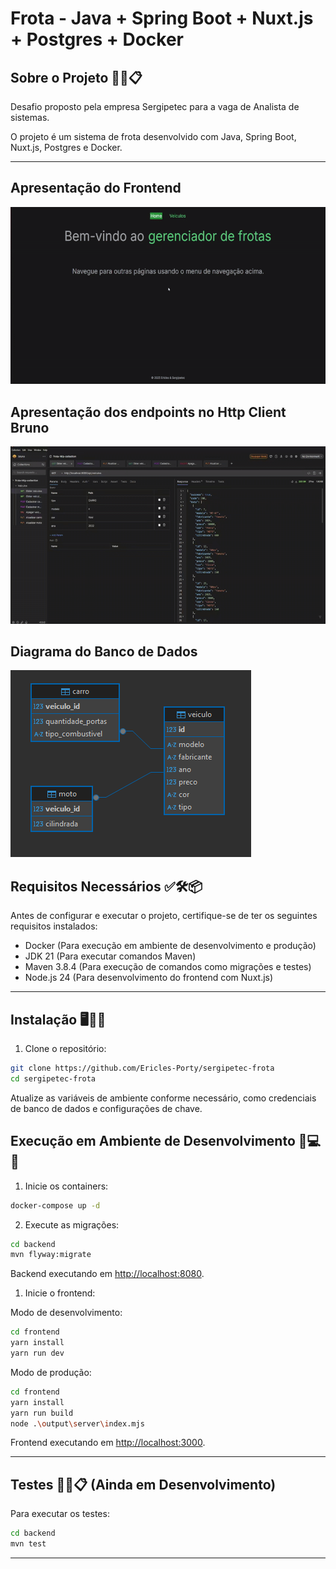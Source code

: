 
# Frota - Java + Spring Boot + Nuxt.js + Postgres + Docker

## Sobre o Projeto 🎯✨📋

Desafio proposto pela empresa Sergipetec para a vaga de Analista de sistemas.

O projeto é um sistema de frota desenvolvido com Java, Spring Boot, Nuxt.js, Postgres e Docker.

---

## Apresentação do Frontend
![Apresentação do Frontend](docs/frontend.gif)

## Apresentação dos endpoints no Http Client Bruno 
![Apresentação dos endpoints no Http Client Bruno](docs/bruno.gif) 

## Diagrama do Banco de Dados
![Diagrama do Banco de Dados](docs/diagrama.png)

## Requisitos Necessários ✅🛠️📦

Antes de configurar e executar o projeto, certifique-se de ter os seguintes requisitos instalados:

 - Docker (Para execução em ambiente de desenvolvimento e produção)
 - JDK 21 (Para executar comandos Maven)
 - Maven 3.8.4 (Para execução de comandos como migrações e testes)
 - Node.js 24 (Para desenvolvimento do frontend com Nuxt.js)

---

## Instalação 🖥️🔧📂

1. Clone o repositório:

```bash 
git clone https://github.com/Ericles-Porty/sergipetec-frota
cd sergipetec-frota
```

Atualize as variáveis de ambiente conforme necessário, como credenciais de banco de dados e configurações de chave.

## Execução em Ambiente de Desenvolvimento 🚀💻🔄

1. Inicie os containers:

```bash
docker-compose up -d
```

2. Execute as migrações:

```bash
cd backend
mvn flyway:migrate
```

Backend executando em [http://localhost:8080](http://localhost:8080).


1. Inicie o frontend:

Modo de desenvolvimento:
```bash
cd frontend
yarn install
yarn run dev
```

Modo de produção:
```bash
cd frontend
yarn install
yarn run build
node .\output\server\index.mjs
```

Frontend executando em [http://localhost:3000](http://localhost:3000).

---


## Testes 🧪✅📋 (Ainda em Desenvolvimento)

Para executar os testes:
```bash
cd backend
mvn test
```

--- 
